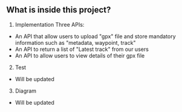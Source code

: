 ## What is inside this project?

1) Implementation
Three APIs:
- An API that allow users to upload "gpx" file and store mandatory information such as "metadata, waypoint, track" 
- An API to return a list of "Latest track" from our users
- An API to allow users to view details of their gpx file

2) Test
- Will be updated

3) Diagram
- Will be updated